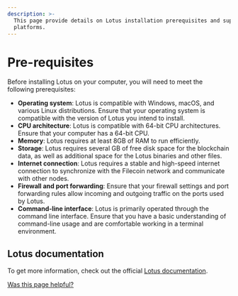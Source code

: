 ```yaml
---
description: >-
  This page provide details on Lotus installation prerequisites and supported
  platforms.
---
```


# Pre-requisites

Before installing Lotus on your computer, you will need to meet the following prerequisites:

* **Operating system**: Lotus is compatible with Windows, macOS, and various Linux distributions. Ensure that your operating system is compatible with the version of Lotus you intend to install.
* **CPU architecture**: Lotus is compatible with 64-bit CPU architectures. Ensure that your computer has a 64-bit CPU.
* **Memory**: Lotus requires at least 8GB of RAM to run efficiently.
* **Storage**: Lotus requires several GB of free disk space for the blockchain data, as well as additional space for the Lotus binaries and other files.
* **Internet connection**: Lotus requires a stable and high-speed internet connection to synchronize with the Filecoin network and communicate with other nodes.
* **Firewall and port forwarding**: Ensure that your firewall settings and port forwarding rules allow incoming and outgoing traffic on the ports used by Lotus.
* **Command-line interface**: Lotus is primarily operated through the command line interface. Ensure that you have a basic understanding of command-line usage and are comfortable working in a terminal environment.

## Lotus documentation

To get more information, check out the official [Lotus documentation](https://lotus.filecoin.io/lotus/install/prerequisites/).



[Was this page helpful?](https://airtable.com/apppq4inOe4gmSSlk/pagoZHC2i1iqgphgl/form?prefill\_Page+URL=https://docs.filecoin.io/nodes/full-nodes/pre-requisites)
